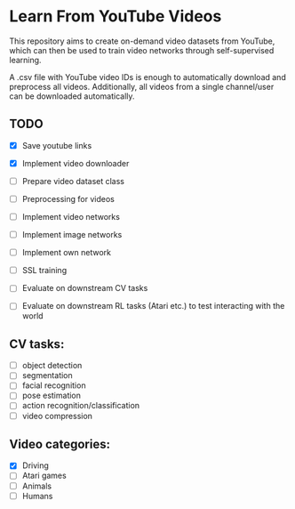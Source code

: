 # Learn From YouTube Videos

This repository aims to create on-demand video datasets from YouTube, which can then be used to train video networks through self-supervised learning.

A .csv file with YouTube video IDs is enough to automatically download and preprocess all videos.
Additionally, all videos from a single channel/user can be downloaded automatically.


## TODO

- [x] Save youtube links
- [x] Implement video downloader
- [ ] Prepare video dataset class
- [ ] Preprocessing for videos
- [ ] Implement video networks
- [ ] Implement image networks
- [ ] Implement own network 
- [ ] SSL training
- [ ] Evaluate on downstream CV tasks
- [ ] Evaluate on downstream RL tasks (Atari etc.) to test interacting with the world


## CV tasks:

- [ ] object detection
- [ ] segmentation
- [ ] facial recognition
- [ ] pose estimation
- [ ] action recognition/classification
- [ ] video compression

## Video categories:
- [x] Driving
- [ ] Atari games
- [ ] Animals
- [ ] Humans
